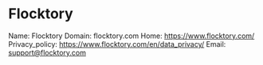 
# Flocktory

Name: Flocktory
Domain: flocktory.com
Home: https://www.flocktory.com/
Privacy_policy: https://www.flocktory.com/en/data_privacy/
Email: support@flocktory.com
